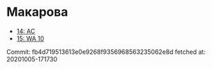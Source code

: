 # Макарова
- [14: AC](14.md)
- [15: WA 10](15.md)

Commit: fb4d719513613e0e9268f9356968563235062e8d
 fetched at: 20201005-171730

